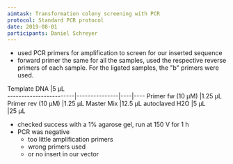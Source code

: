 ```yaml
---
aimtask: Transformation colony screening with PCR
protocol: Standard PCR protocol
date: 2019-08-01
participants: Daniel Schreyer
---
```

* used PCR primers for amplification to screen for our inserted sequence
* forward primer the same for all the samples, used the respective reverse primers of each sample. For the ligated samples, the "b" primers were used.  

Template DNA		|5 µL		
------------------------|---------------|----|----
Primer fw (10 µM)	|1.25 µL
Primer rev (10 µM)	|1.25 µL
Master Mix		|12.5 µL
autoclaved H2O		|5 µL	
		|25 µL

* checked success with a 1% agarose gel, run at 150 V for 1 h
* PCR was negative
  * too little amplification primers
  * wrong primers used
  * or no insert in our vector